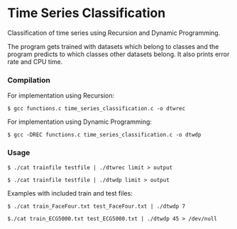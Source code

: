 # Time Series Classification
Classification of time series using Recursion and Dynamic Programming. 

The program gets trained with datasets which belong to classes and the program predicts to which classes other datasets belong. It also prints error rate and CPU time.

### Compilation
For implementation using Recursion:

`$ gcc functions.c time_series_classification.c -o dtwrec`

For implementation using Dynamic Programming:

`$ gcc -DREC functions.c time_series_classification.c -o dtwdp`

### Usage
`$ ./cat trainfile testfile | ./dtwrec limit > output`

`$ ./cat trainfile testfile | ./dtwdp limit > output`

Examples with included train and test files:

`$ ./cat train_FaceFour.txt test_FaceFour.txt | ./dtwdp 7`

`$./cat train_ECG5000.txt test_ECG5000.txt | ./dtwdp 45 > /dev/null`
